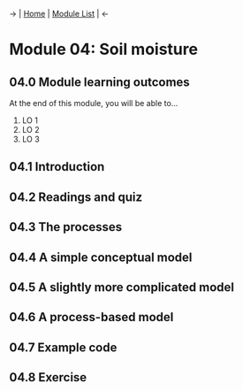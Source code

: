-> | [Home](./index.md) | [Module List](./module_listing.md) | <-

# Module 04: Soil moisture

## 04.0 Module learning outcomes
At the end of this module, you will be able to...
1. LO 1
2. LO 2
3. LO 3

## 04.1 Introduction


## 04.2 Readings and quiz


## 04.3 The processes


## 04.4 A simple conceptual model


## 04.5 A slightly more complicated model


## 04.6 A process-based model


## 04.7 Example code


## 04.8 Exercise
